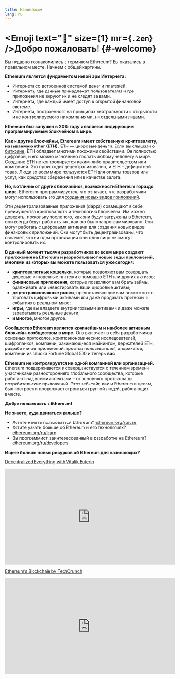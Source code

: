```yaml
---
title: Начинающим
lang: ru
---
```


# <Emoji text=":wave:" size={1} mr={`.2em`} />Добро пожаловать! {#-welcome}

Вы недавно познакомились с термином Ethereum? Вы оказались в правильном месте. Начнем с общей картины.

**Ethereum является фундаментом новой эры Интернета:**

- Интернета со встроенной системой денег и платежей.
- Интернета, где данные принадлежат пользователям и где приложения не воруют их и не следят за вами.
- Интернета, где каждый имеет доступ к открытой финансовой системе.
- Интернета, построенного на принципах нейтральности и открытости и не контролируемого ни компаниями, ни отдельными лицами.

**Ethereum был запущен в 2015 году и является лидирующим программируемым блокчейном в мире.**

**Как и другие блокчейны, Ethereum имеет собственную криптовалюту, называемую ether (ETH).** ETH — цифровые деньги. Если вы слышали о [биткоине](http://bitcoin.org/), ETH обладает многими похожими свойствами. Он полностью цифровой, и его можно мгновенно послать любому человеку в мире. Создание ETH не контролируется каким-либо правительством или компанией. Это происходит децентрализованно, и ETH – дефицитный товар. Люди во всем мире пользуются ETH для оплаты товаров или услуг, как средство сбережения или в качестве залога.

**Но, в отличие от других блокчейнов, возможности Ethereum гораздо шире.** Ethereum программируется, что означает, что разработчики могут использовать его для [создания новых видов приложений](/ru/use/#1-use-an-application-built-on-ethereum/).

Эти децентрализованные приложения (dapps) совмещают в себе преимущества криптовалюты и технологию блокчейна. Им можно доверять, поскольку после того, как они будут загружены в Ethereum, они всегда будут работать так, как это было запрограммировано. Они могут работать с цифровыми активами для создания новых видов финансовых приложений. Они могут быть децентрализованы, что означает, что ни одна организация и ни одно лицо не смогут контролировать их.

**В данный момент тысячи разработчиков во всем мире создают приложения на Ethereum и разрабатывают новые виды приложений, многими из которых вы можете пользоваться уже сегодня:**

- [**криптовалютные кошельки**](/ru/use/#3-what-is-a-wallet-and-which-one-should-i-use/), которые позволяют вам совершать дешевые мгновенные платежи с помощью ETH или других активов;
- **финансовые приложения**, которые позволяют вам брать займы, одалживать или инвестировать ваши цифровые активы;
- **децентрализованные рынки**, предоставляющие вам возможность торговать цифровыми активами или даже продавать прогнозы о событиях в реальном мире;
- **игры**, где вы владеете внутриигровыми активами и даже можете зарабатывать реальные деньги;
- **и многое,** многое другое.

**Сообщество Ethereum является крупнейшим и наиболее активным блокчейн-сообществом в мире.** Оно включает в себя разработчиков основных протоколов, криптоэкономических исследователей, шифропанков, компании, занимающиеся майнингом, держателей ETH, разработчиков приложений, простых пользователей, анархистов, компании из списка Fortune Global 500 и теперь **вас**.

**Ethereum не контролируется ни одной компанией или организацией.** Ethereum поддерживается и совершенствуется с течением времени участниками разностороннего глобального сообщества, которые работают над всеми аспектами – от основного протокола до потребительских приложений. Этот веб-сайт, как и Ethereum в целом, был построен и продолжает строиться группой людей, работающих вместе.

**Добро пожаловать в Ethereum!**

**Не знаете, куда двигаться дальше?**

- Хотите начать пользоваться Ethereum? [ethereum.org/ru/use](/ru/use/)
- Хотите узнать больше об Ethereum и его технологиях? [ethereum.org/ru/learn](/ru/learn/)
- Вы программист, заинтересованный в разработке на Ethereum? [ethereum.org/ru/developers](/ru/developers/)

**Ищете больше новых ресурсов об Ethereum для начинающих?**

[Decentralized Everything with Vitalik Buterin](https://youtu.be/WSN5BaCzsbo)

<div class="iframe-container">
  <iframe width="560" height="315" src="https://www.youtube.com/embed/WSN5BaCzsbo" frameborder="0" allow="accelerometer; autoplay; encrypted-media; gyroscope; picture-in-picture" allowfullscreen></iframe>
</div>

[Ethereum’s Blockchain by TechCrunch](https://www.youtube.com/watch?v=WfULutvxvzY)

<div class="iframe-container">
  <iframe width="560" height="315" src="https://www.youtube.com/embed/WfULutvxvzY" frameborder="0" allow="accelerometer; autoplay; encrypted-media; gyroscope; picture-in-picture" allowfullscreen></iframe>
</div>
